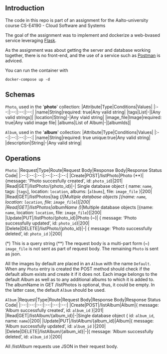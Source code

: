 ## Introduction
The code in this repo is part of an assignment for the Aalto-university course CS-E4190 - Cloud Software and Systems

The goal of the assignment was to implement and dockerize a web-bvased service leveraging [Flask](https://flask.palletsprojects.com/en/2.0.x/).

As the assignment was about getting the server and database working together, there is no front-end, and the use of a service such as [Postman](https://www.postman.com/) is adviced.

You can run the container with 
```
docker-compose up -d
```

## Schemas
`Photo`, used in the '**photo**' collection:
|Attribute|Type|Conditions|Values|
|:--:|:--:|:--:|:--:|
|name|String|required: true|Any valid string|
|tags|List|-|[Any valid strings]|
|location|String|-|Any vlaid string|
|image_file|Image|required: true|Any valid image file|
|albums|List of Album|-|[albumIds]|

`Album`, used in the '**album**' collection:
|Attribute|Type|Conditions|Values|
|:--:|:--:|:--:|:--:|
|name|String|required: true unique:true|Any valid string|
|description|String|-|Any valid string|

## Operations
`Photo`:
|Request|Type|Route|Request Body|Response Body|Response Status Code|
|:--:|:--:|:--:|:--:|:--:|:--:|
|Create|POST|/listPhoto|Photo (**)|{message: 'Photo succesfully created', id: `photo_id`}|201|
|Read|GET|/listPhoto/{photo_id}|-|	Single database object { name: `name`, tags: [`tags`], location: `location`, albums: [`albums`], file: `image_file` }|200|
|Read|GET|/listPhotos|tag (*)|Multiple database objects [{name: `name`, location: `location`, file: `image_file`}]|200|
|Read|GET|/listPhotos|albumName (*)|Multiple database objects [{name: `name`, location: `location`, file: `image_file`}]|200|
|Update|PUT|/listPhoto/{photo_id}|Photo (~)|	{ message: ‘Photo successfully updated’, id: `photo_id`}|200|
|Delete|DELETE|/listPhoto/{photo_id}|-|	{ message: ‘Photo successfully deleted’, id: `photo_id` }|200|

(*) This is a query string
(**) The request body is a multi-part form
(~) `image_file` is not sent as part of request body. The remaining `Photo` is sent as json.

All the images by default are placed in an `Album` with the name `Default`. When any `Photo` entry is created the POST method should check if the default album exists and create it if it does not. Each image belongs to the default Album as well as to any additional albums to which it is added to. The albumName in GET /listPhotos is optional, thus, it could be empty. In the latter case, the default `Album` should be used.

`Album`
|Request|Type|Route|Request Body|Response Body|Response Status Code|
|:--:|:--:|:--:|:--:|:--:|:--:|
|Create|POST|/listAlbum|Album|{ message: ‘Album successfully created’, id: `album_id` }|201|
|Read|GET|/listAlbum/{album_id}|-|Single database object { id: `album_id`, name: `name`}|200|
|Update|PUT|/listAlbum/{album_id}|Album|{ message: ‘Album successfully updated’, id: `album_id` }|200|
|Delete|DELETE|/listAlbum/{album_id}|-|{ message: ‘Album successfully deleted’, id: `album_id` }|200|


All /listAlbum requests use JSON in their request body.